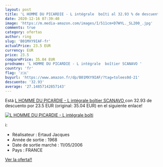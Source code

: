```yaml
---
layout: post
title: 'L HOMME DU PICARDIE - L intégrale  boîti al 32.93 % de descuento'
date: 2020-12-16 07:39:40
image: 'https://m.media-amazon.com/images/I/511cm+D7WYL._SL200_.jpg'
comments: true
category: ofertas
author: ring
slug: 'B01MXY9IAF-fr'
actualPrice: 23.5 EUR
currency: EUR
price: 23.5
comparePrice: 35.04 EUR
prodname: 'L HOMME DU PICARDIE - L intégrale  boîtier SCANAVO '
country: 'fr'
flag: '🇫🇷'
buyurl: 'https://www.amazon.fr/dp/B01MXY9IAF/?tag=tolees0d-21'
descuento: '32.93'
average: '27.14857142857143'
---
```


Está [L HOMME DU PICARDIE - L intégrale  boîtier SCANAVO ](https://www.amazon.fr/dp/B01MXY9IAF/?tag=tolees0d-21) con 32.93 de descuento por 23.5 EUR (original: 35.04 EUR) en el siguiente enlace!

[![L HOMME DU PICARDIE - L intégrale  boîti](https://m.media-amazon.com/images/I/511cm+D7WYL._SL200_.jpg)](https://www.amazon.fr/dp/B01MXY9IAF/?tag=tolees0d-21)

ℹ️:

- Réalisateur : Ertaud Jacques
- Année de sortie : 1968
- Date de sortie marché : 11/05/2006
- Pays : FRANCE

[Ver la oferta!!](https://www.amazon.fr/dp/B01MXY9IAF/?tag=tolees0d-21)

